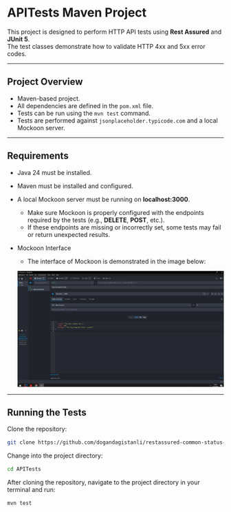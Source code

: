 # APITests Maven Project

This project is designed to perform HTTP API tests using **Rest Assured** and **JUnit 5**.  
The test classes demonstrate how to validate HTTP 4xx and 5xx error codes.

---

## Project Overview

- Maven-based project.
- All dependencies are defined in the `pom.xml` file.
- Tests can be run using the `mvn test` command.
- Tests are performed against `jsonplaceholder.typicode.com` and a local Mockoon server.

---

## Requirements

- Java 24 must be installed.
- Maven must be installed and configured.
- A local Mockoon server must be running on **localhost:3000**.
    - Make sure Mockoon is properly configured with the endpoints required by the tests (e.g., **DELETE**, **POST**, etc.).
    - If these endpoints are missing or incorrectly set, some tests may fail or return unexpected results.
- Mockoon Interface
  - The interface of Mockoon is demonstrated in the image below:
    
   ![Mockoon Interface](mockoonpost.PNG)

---

## Running the Tests

Clone the repository:

```bash
git clone https://github.com/dogandagistanli/restassured-common-status-tests
```

Change into the project directory:

```bash
cd APITests
```

After cloning the repository, navigate to the project directory in your terminal and run:

```bash
mvn test
```
